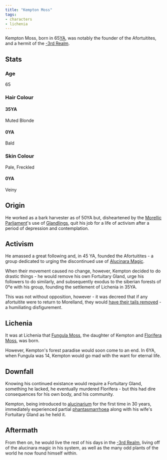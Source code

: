 ```yaml
---
title: "Kempton Moss"
tags:
- characters
- lichenia
---
```

Kempton Moss, born in 65[YA](timeline/years-ago.md), was notably the founder of the Afortuitites, and a hermit of the [-3rd Realm](locations/-3rd-realm.md). 

## Stats
### Age
65

### Hair Colour
#### 35YA
Muted Blonde

#### 0YA
Bald

### Skin Colour
Pale, Freckled

#### 0YA
Veiny

## Origin
He worked as a bark harvester as of 50YA but, disheartened by the [Morellic Parliament](cultures/morellic/morelland/parliament.md)'s use of [Glandlings](fauna/artificial/glandlings.md), quit his job for a life of activism after a period of depression and contemplation.

## Activism
He amassed a great following and, in 45 YA, founded the Afortuitites - a group dedicated to urging the discontinued use of [Alucinara Magic](alucinara/alucinarium.md).

When their movement caused no change, however, Kempton decided to do drastic things - he would remove his own Fortuitary Gland, urge his followers to do similarly, and subsequently exodus to the siberian forests of 0°e with his group, founding the settlement of Lichenia in 35YA.

This was not without opposition, however - it was decreed that if any afortuitite were to return to Morelland, they would [have their tails removed](cultures/morellic/tail-removal.md) - a humiliating disfigurement.

## Lichenia
It was at Lichenia that [Fungula Moss](characters/lichenia/fungula-moss.md), the daughter of Kempton and [Florifera Moss](characters/lichenia/florifera-moss.md), was born.

However, Kempton's forest paradise would soon come to an end. In 6YA, when Fungula was 14, Kempton would go mad with the want for eternal life.

## Downfall
Knowing his continued existance would require a Fortuitary Gland, something he lacked, he eventually murdered Florifera - but this had dire consequences for his own body, and his community.

Kempton, being introduced to [alucinarium](alucinara/alucinarium.md) for the first time in 30 years, immediately experienced partial [phantasmarrhoea](illnesses/phantasmarrhoea.md) along with his wife's Fortuitary Gland as he held it.

## Aftermath
From then on, he would live the rest of his days in the [-3rd Realm](locations/-3rd-realm.md), living off of the alucinara magic in his system, as well as the many odd plants of the world he now found himself within.